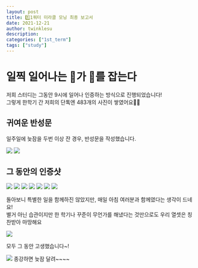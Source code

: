 ```yaml
---
layout: post
title: 1️⃣1쿼터 미라클 모닝 최종 보고서
date: 2021-12-21 
author: twinklesu
description:
categories: ["1st_term"]
tags: ["study"]
---
```


# 일찍 일어나는 🐥가 🐛를 잡는다

저희 스터디는 그동안 9시에 일어나 인증하는 방식으로 진행되었습니다!  
그렇게 한학기 간 저희의 단톡엔 483개의 사진이 쌓였어요🥰🥰

## 귀여운 반성문

일주일에 늦잠을 두번 이상 잔 경우, 반성문을 작성했습니다.  

![](https://images.velog.io/images/twinklesu914/post/026cae82-c674-47d5-b155-f445a77c08f1/1.png)
![](https://images.velog.io/images/twinklesu914/post/c540188a-8592-4257-a657-e2fd92a90d4b/2.png)

## 그 동안의 인증샷

![](https://images.velog.io/images/twinklesu914/post/1b10aace-b4ab-4815-bc40-25bfee1a2897/image.png)
![](https://images.velog.io/images/twinklesu914/post/6fad57ee-b30c-4fac-a484-70d43d3b27cb/image.png)
![](https://images.velog.io/images/twinklesu914/post/6708d9dd-c7c6-4236-9127-0e62ca93a190/image.png)
![](https://images.velog.io/images/twinklesu914/post/c6a5c82d-09be-4af5-b550-583df70759d0/image.png)
![](https://images.velog.io/images/twinklesu914/post/de6722a9-0363-4426-87bb-150e94cb5052/image.png)
![](https://images.velog.io/images/twinklesu914/post/816c6457-cf9f-4607-85ae-088975dc19dd/image.png)
![](https://images.velog.io/images/twinklesu914/post/820b9579-71b7-42e0-acdf-a496c6f35c0f/image.png)

돌아보니 특별한 일을 함께하진 않았지만, 매일 아침 여러분과 함께였다는 생각이 드네요!  
별거 아닌 습관이지만 한 학기나 꾸준이 무언가를 해냈다는 것만으로도 우리 열셋은 칭찬받아 마땅해요  

![](https://images.velog.io/images/twinklesu914/post/74e87937-2774-4adb-a20d-d3d829fd31ff/image.png)

모두 그 동안 고생했습니다~!  

![](https://images.velog.io/images/twinklesu914/post/15926fe8-b5fb-4179-9b36-882133ae009d/image.png)
종강하면 늦잠 달려~~~~
